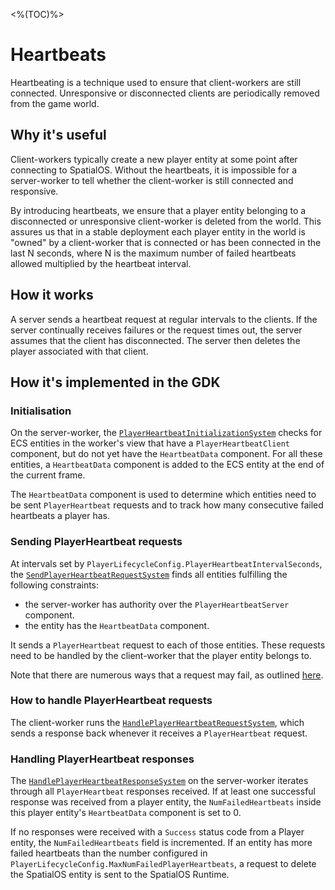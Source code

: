<%(TOC)%>
# Heartbeats

Heartbeating is a technique used to ensure that client-workers are still connected. Unresponsive or disconnected clients are periodically removed from the game world.

## Why it's useful

Client-workers typically create a new player entity at some point after connecting to SpatialOS. Without the heartbeats, it is impossible for a server-worker to tell whether the client-worker is still connected and responsive.

By introducing heartbeats, we ensure that a player entity belonging to a disconnected or unresponsive client-worker is deleted from the world. This assures us that in a stable deployment each player entity in the world is "owned" by a client-worker that is connected or has been connected in the last N seconds, where N is the maximum number of failed heartbeats allowed multiplied by the heartbeat interval.

## How it works

A server sends a heartbeat request at regular intervals to the clients. If the server continually receives failures or the request times out, the server assumes that the client has disconnected. The server then deletes the player associated with that client.

## How it's implemented in the GDK

### Initialisation

On the server-worker, the [`PlayerHeartbeatInitializationSystem`](https://github.com/spatialos/gdk-for-unity/blob/master/workers/unity/Packages/com.improbable.gdk.playerlifecycle/Systems/PlayerHeartbeat/PlayerHeartbeatInitializationSystem.cs) checks for ECS entities in the worker's view that have a `PlayerHeartbeatClient` component, but do not yet have the `HeartbeatData` component. For all these entities, a `HeartbeatData` component is added to the ECS entity at the end of the current frame.

The `HeartbeatData` component is used to determine which entities need to be sent `PlayerHeartbeat` requests and to track how many consecutive failed heartbeats a player has.

### Sending PlayerHeartbeat requests

At intervals set by `PlayerLifecycleConfig.PlayerHeartbeatIntervalSeconds`, the [`SendPlayerHeartbeatRequestSystem`](https://github.com/spatialos/gdk-for-unity/blob/master/workers/unity/Packages/com.improbable.gdk.playerlifecycle/Systems/PlayerHeartbeat/SendPlayerHeartbeatRequestSystem.cs) finds all entities fulfilling the following constraints:

* the server-worker has authority over the `PlayerHeartbeatServer` component.
* the entity has the `HeartbeatData` component.

It sends a `PlayerHeartbeat` request to each of those entities. These requests need to be handled by the client-worker that the player entity belongs to.

Note that there are numerous ways that a request may fail, as outlined [here](https://docs.improbable.io/reference/latest/shared/design/commands#failure-modes).

### How to handle PlayerHeartbeat requests

The client-worker runs the [`HandlePlayerHeartbeatRequestSystem`](https://github.com/spatialos/gdk-for-unity/blob/master/workers/unity/Packages/com.improbable.gdk.playerlifecycle/Systems/PlayerHeartbeat/HandlePlayerHeartbeatRequestSystem.cs), which sends a response back whenever it receives a `PlayerHeartbeat` request.

### Handling PlayerHeartbeat responses

The [`HandlePlayerHeartbeatResponseSystem`](https://github.com/spatialos/gdk-for-unity/blob/master/workers/unity/Packages/com.improbable.gdk.playerlifecycle/Systems/PlayerHeartbeat/HandlePlayerHeartbeatResponseSystem.cs) on the server-worker iterates through all `PlayerHeartbeat` responses received. If at least one successful response was received from a player entity, the `NumFailedHeartbeats` inside this player entity's `HeartbeatData` component is set to 0.

If no responses were received with a `Success` status code from a Player entity, the `NumFailedHeartbeats` field is incremented. If an entity has more failed heartbeats than the number configured in `PlayerLifecycleConfig.MaxNumFailedPlayerHeartbeats`, a request to delete the SpatialOS entity is sent to the SpatialOS Runtime.

